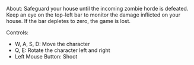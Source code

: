 About: 
  Safeguard your house until the incoming zombie horde is defeated. Keep an eye on the top-left bar to monitor the damage inflicted on your house. If     the bar depletes to zero, the game is lost.

Controls:
  - W, A, S, D: Move the character
  - Q, E: Rotate the character left and right
  - Left Mouse Button: Shoot
  
